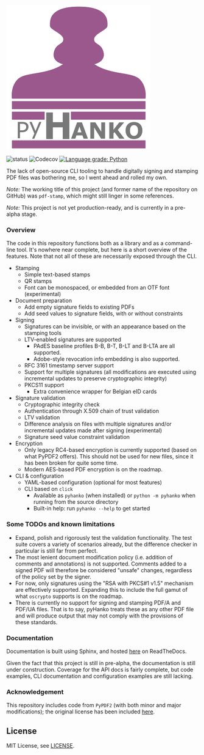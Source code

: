 ![pyHanko](docs/images/pyhanko-logo.svg)

![status](https://github.com/MatthiasValvekens/pyHanko/workflows/pytest/badge.svg)
![Codecov](https://img.shields.io/codecov/c/github/MatthiasValvekens/pyHanko)
[![Language grade: Python](https://img.shields.io/lgtm/grade/python/g/MatthiasValvekens/pyHanko.svg?logo=lgtm&logoWidth=18)](https://lgtm.com/projects/g/MatthiasValvekens/pyHanko/context:python)



The lack of open-source CLI tooling to handle digitally signing and stamping PDF files was bothering me, so I went ahead and rolled my own.

*Note:* The working title of this project (and former name of the repository on GitHub) was `pdf-stamp`, which might still linger in some references.

*Note:* This project is not yet production-ready, and is currently in a pre-alpha stage.

### Overview
The code in this repository functions both as a library and as a command-line tool.
It's nowhere near complete, but here is a short overview of the features.
Note that not all of these are necessarily exposed through the CLI.

 - Stamping
    - Simple text-based stamps
    - QR stamps
    - Font can be monospaced, or embedded from an OTF font (experimental)
 - Document preparation 
    - Add empty signature fields to existing PDFs
    - Add seed values to signature fields, with or without constraints
 - Signing
    - Signatures can be invisible, or with an appearance based on the stamping tools
    - LTV-enabled signatures are supported
        - PAdES baseline profiles B-B, B-T, B-LT and B-LTA are all supported.
        - Adobe-style revocation info embedding is also supported.
    - RFC 3161 timestamp server support
    - Support for multiple signatures (all modifications are executed using incremental updates to preserve
      cryptographic integrity)
    - PKCS11 support
        - Extra convenience wrapper for Belgian eID cards
 - Signature validation
    - Cryptographic integrity check
    - Authentication through X.509 chain of trust validation
    - LTV validation
    - Difference analysis on files with multiple signatures and/or incremental 
      updates made after signing (experimental)
    - Signature seed value constraint validation
 - Encryption
    - Only legacy RC4-based encryption is currently supported (based on what PyPDF2 offers).
      This should not be used for new files, since it has been broken for quite some time.
    - Modern AES-based PDF encryption is on the roadmap.
 - CLI & configuration
    - YAML-based configuration (optional for most features)
    - CLI based on `click` 
        - Available as `pyhanko` (when installed) or `python -m pyhanko` when running from
          the source directory
        - Built-in help: run `pyhanko --help` to get started


### Some TODOs and known limitations

 - Expand, polish and rigorously test the validation functionality. The test suite covers a variety
   of scenarios already, but the difference checker in particular is still far from perfect.
 - The most lenient document modification policy (i.e. addition of comments and annotations) is not supported. Comments added to a signed PDF will therefore be considered "unsafe" changes, regardless of the policy set by the signer.
 - For now, only signatures using the "RSA with PKCS#1 v1.5" mechanism are effectively supported.
   Expanding this to include the full gamut of what `oscrypto` supports is on the roadmap.
 - There is currently no support for signing and stamping PDF/A and PDF/UA files. That is to say, pyHanko treats these as any other PDF file and will produce output that may not comply with the provisions of these standards.
 
### Documentation

Documentation is built using Sphinx, and hosted [here](https://pyhanko.readthedocs.io/en/latest/)
on ReadTheDocs.

Given the fact that this project is still in pre-alpha, the documentation is still under construction.
Coverage for the API docs is fairly complete, but code examples, CLI documentation and configuration
examples are still lacking.


### Acknowledgement

This repository includes code from `PyPDF2` (with both minor and major modifications); the original license has been included [here](pyhanko/pdf_utils/LICENSE.PyPDF2).


## License

MIT License, see [LICENSE](LICENSE).
